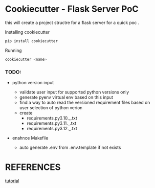 # Cookiecutter - Flask Server PoC 

this will create a project structre for a flask server for a quick poc .

Installing cookiecutter

```sh
pip install cookiecutter
```

Running 

```sh
cookiecutter <name>
```
### TODO:

- python version input
    - validate user input for supported python versions only
    - generate pyenv virtual env based on this input
    - find a way to auto read the versioned requirement files based on user selection of python verion
    - create
        - requirements.py3.10._.txt
        - requirements.py3.11._.txt
        - requirements.py3.12._.txt
        
- enahnce Makefile
    - auto generate .env from .env.template if not exists

# REFERENCES

[tutorial](https://raphael.codes/blog/create-your-own-cookiecutter-template/)